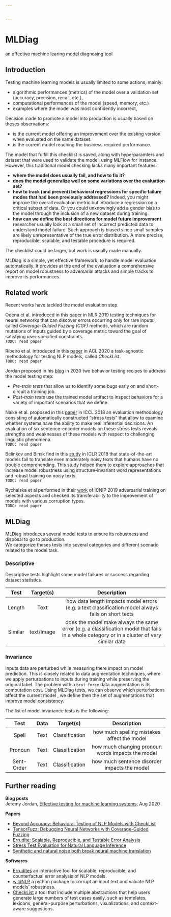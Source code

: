 ```yaml
---


---
```


<h1 id="mldiag">MLDiag</h1>
<p>an effective machine learing model diagnosing tool</p>
<h2 id="introduction">Introduction</h2>
<p>Testing machine learning models is usually limited to some actions, mainly:</p>
<ul>
<li>algorithmic performances (metrics) of the model over a validation  set (accuracy, precision, recall, etc.),</li>
<li>computational performances of the model (speed, memory, etc.)</li>
<li>examples where the model was most confidently incorrect,</li>
</ul>
<p>Decision made to promote a model into production is usually based on theses  observations:</p>
<ul>
<li>is the current model offering an improvement over the existing version when evaluated on the same dataset.</li>
<li>is the current model reaching the business required performance.</li>
</ul>
<p>The model that fulfill this checklist is saved, along with hyperparamters and dataset that were used to validate the model, using MLFlow for instance. However, this traditional model checking lacks many important features:</p>
<ul>
<li><strong>where the model  does usually fail, and how to fix it?</strong></li>
<li><strong>does the model generalize well on some variations over the evaluation set?</strong></li>
<li><strong>how to track (and prevent) behavioral regressions for specific failure modes that had been previously addressed?</strong> Indeed, you might improve the overall evaluation metric but introduce a regression on a critical subset of data. Or you could unknowingly add a gender bias to the model through the inclusion of a new dataset during training.</li>
<li><strong>how can we define the best directions for model future improvement</strong> researcher usually look at a small set of incorrect predicted data to understand model failure. Such approach is biased since small samples  are likely unrepresentative of the true error distribution. A more precise, reproducible, scalable, and testable procedure is required.</li>
</ul>
<p>The checklist could be larger, but work is usually made manually.</p>
<p>MLDiag is a simple, yet effective framework, to handle model evaluation automatically. It provides at the end of the evaluation a comprehensive report on model robustness to adversarial attacks and simple tracks to improve its performances.</p>
<h2 id="related-work">Related work</h2>
<p>Recent works have tackled the model evaluation step.</p>
<p>Odena et al. introduced in this <a href="http://proceedings.mlr.press/v97/odena19a/odena19a.pdf">paper</a> in MLR 2019  testing techniques for neural networks that can discover errors occurring only for rare inputs., called <em>Coverage-Guided Fuzzing (CGF)</em> methods, which are random mutations of inputs guided by a coverage metric toward the goal of satisfying user-specified constraints.<br>
<code>TODO: read paper</code></p>
<p>Ribeiro et al. introduced in this <a href="https://homes.cs.washington.edu/~marcotcr/acl20_checklist.pdf">paper</a> in ACL 2020 a task-agnostic methodology for testing NLP models, called <em>CheckList</em>.<br>
<code>TODO: read paper</code></p>
<p>Jordan proposed in his <a href="https://www.jeremyjordan.me/testing-ml/?utm_campaign=Data_Elixir&amp;utm_source=Data_Elixir_300">blog</a> in 2020 two behavior testing recipes to address the model testing step:</p>
<ul>
<li><em>Pre-train tests</em> that allow us to identify some bugs early on and short-circuit a training job.</li>
<li><em>Post-train tests</em> use the trained model artifact to inspect behaviors for a variety of important scenarios that we define.</li>
</ul>
<p>Naike et al. proposed in this <a href="https://arxiv.org/pdf/1806.00692.pdf">paper</a> in ICCL 2018 an evaluation methodology consisting of automatically constructed “stress tests” that allow to examine whether systems have the ability to make real inferential decisions. An evaluation of six sentence-encoder models on these stress tests reveals strengths and weaknesses of these models with respect to challenging linguistic phenomena.<br>
<code>TODO: read paper</code></p>
<p>Belinkov and Binsk find in this <a href="https://arxiv.org/pdf/1711.02173.pdf">study</a> in ICLR 2018 that state-of-the-art models fail to translate even moderately noisy texts that humans have no trouble comprehending. This study helped them to explore approaches that increase model robustness using structure-invariant word representations and robust training on noisy texts.<br>
<code>TODO: read paper</code></p>
<p>Rychalska et al performed in their <a href="https://pdfs.semanticscholar.org/8562/5148efbf0e556f9ae8145f0873e7c98a74bf.pdf">work</a> of ICNIP 2019 adversarial training on selected aspects and checked its transferability to the improvement of models with various corruption types.<br>
<code>TODO: read paper</code></p>
<h2 id="mldiag-1">MLDiag</h2>
<p>MLDiag introduces several model tests to ensure its robustness and disposal to go to production.<br>
We categorize theses tests into several categories and different scenario related to the model task.</p>
<h3 id="descriptive">Descriptive</h3>
<p>Descriptive tests highlight some model failures or success regarding dataset statistics.</p>

<table>
<thead>
<tr>
<th align="center">Test</th>
<th align="center">Target(s)</th>
<th align="center">Description</th>
</tr>
</thead>
<tbody>
<tr>
<td align="center">Length</td>
<td align="center">Text</td>
<td align="center">how data length impacts model errors (e.g. a text classification model always fails on short texts</td>
</tr>
<tr>
<td align="center">Similar</td>
<td align="center">text/Image</td>
<td align="center">does the model make always the same error (e.g. a classification model that fails in a whole category or in a cluster of very similar data</td>
</tr>
</tbody>
</table><h3 id="invariance">Invariance</h3>
<p>Inputs data are perturbed while measuring there impact on model prediction. This is closely related to data augmentation techniques, where we apply perturbations to inputs during training while preserving the original label. The problem with a <code>brut force</code> data augmentation is its computation cost. Using MLDiag tests, we can observe which perturbations affect the current model , we define then the set of augmentations that improve model consistency.</p>
<p>The list of model invariance tests is the following:</p>

<table>
<thead>
<tr>
<th align="center">Test</th>
<th align="center">Data</th>
<th align="center">Target(s)</th>
<th align="center">Description</th>
</tr>
</thead>
<tbody>
<tr>
<td align="center">Spell</td>
<td align="center">Text</td>
<td align="center">Classification</td>
<td align="center">how much spelling mistakes affect the model</td>
</tr>
<tr>
<td align="center">Pronoun</td>
<td align="center">Text</td>
<td align="center">Classification</td>
<td align="center">how much changing pronoun words impacts the model</td>
</tr>
<tr>
<td align="center">Sent-Order</td>
<td align="center">Text</td>
<td align="center">Classification</td>
<td align="center">how much sentence disorder  impacts the model</td>
</tr>
</tbody>
</table><h2 id="further-reading">Further reading</h2>
<p><strong>Blog posts</strong><br>
Jeremy Jordan, <a href="https://www.jeremyjordan.me/testing-ml/?utm_campaign=Data_Elixir&amp;utm_source=Data_Elixir_300">Effective testing for machine learning systems</a>, Aug 2020</p>
<p><strong>Papers</strong></p>
<ul>
<li><a href="https://homes.cs.washington.edu/~marcotcr/acl20_checklist.pdf">Beyond Accuracy: Behavioral Testing of NLP Models with CheckList</a></li>
<li><a href="http://proceedings.mlr.press/v97/odena19a/odena19a.pdf">TensorFuzz: Debugging Neural Networks with Coverage-Guided Fuzzing</a></li>
<li><a href="http://idl.cs.washington.edu/files/2019-Errudite-ACL.pdf">Errudite: Scalable, Reproducible, and Testable Error Analysis</a></li>
<li><a href="https://arxiv.org/pdf/1806.00692.pdf">Stress Test Evaluation for Natural Language Inference</a></li>
<li><a href="https://arxiv.org/pdf/1711.02173.pdf">Synthetic and natural noise both break neural machine translation</a></li>
</ul>
<p><strong>Softwares</strong></p>
<ul>
<li><a href="https://github.com/uwdata/errudite">Errudites</a> an interactive tool for scalable, reproducible, and counterfactual error analysis of NLP models.</li>
<li><a href="https://github.com/MI2DataLab/WildNLP/tree/master/example">wildNLP</a> a python package to corrupt an input text and valuate NLP models’ robustness.</li>
<li><a href="https://github.com/marcotcr/checklist">CheckList</a> a tool that include multiple abstractions that help users generate large numbers of test cases easily, such as templates, lexicons, general-purpose perturbations, visualizations, and context-aware suggestions.</li>
</ul>

